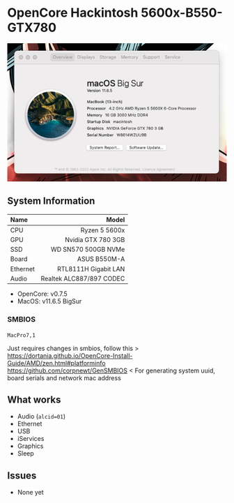 # OpenCore Hackintosh 5600x-B550-GTX780

![photo](https://github.com/ninetails0/Hackintosh-5600x-B550/blob/main/hackintosh.png)

## System Information

| Name     |                     Model |
| :------- | ------------------------: |
| CPU      |             Ryzen 5 5600x |
| GPU      |        Nvidia GTX 780 3GB |
| SSD      |       WD SN570 500GB NVMe |
| Board    |              ASUS B550M-A |
| Ethernet |      RTL8111H Gigabit LAN |
| Audio    |  Realtek ALC887/897 CODEC |

- OpenCore: v0.7.5
- MacOS: v11.6.5 BigSur

### SMBIOS

`MacPro7,1`

Just requires changes in smbios, follow this > <https://dortania.github.io/OpenCore-Install-Guide/AMD/zen.html#platforminfo>
<https://github.com/corpnewt/GenSMBIOS> < For generating system uuid, board serials and network mac address

## What works
- Audio (`alcid=01`)
- Ethernet
- USB
- iServices
- Graphics
- Sleep

## Issues
- None yet
